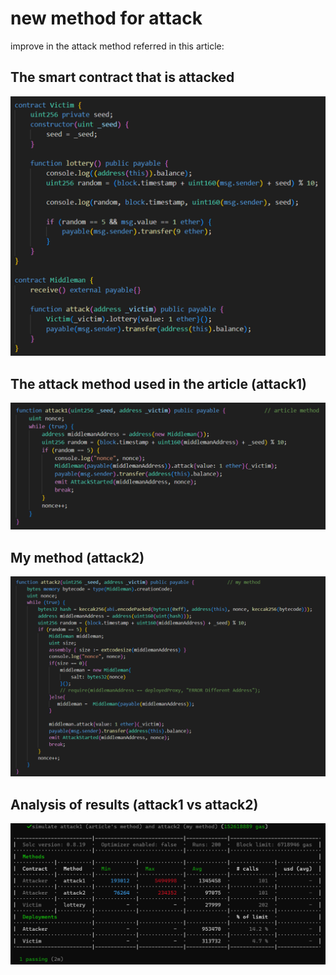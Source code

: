 # new method for attack
improve in the attack method referred in this article: 

## The smart contract that is attacked

![alt text](/images/image.png)

## The attack method used in the article (attack1)

![alt text](/images/image-1.png)

## My method (attack2)

![alt text](/images/image-2.png)

## Analysis of results (attack1 vs attack2)

![alt text](/images/image-3.png)
